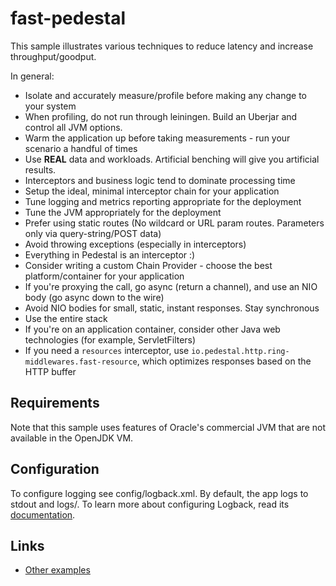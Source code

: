# fast-pedestal

This sample illustrates various techniques to reduce latency and increase throughput/goodput.

In general:

 * Isolate and accurately measure/profile before making any change to your system
  * When profiling, do not run through leiningen.  Build an Uberjar and control all JVM options.
  * Warm the application up before taking measurements - run your scenario a handful of times
  * Use **REAL** data and workloads.  Artificial benching will give you artificial results.
 * Interceptors and business logic tend to dominate processing time
  * Setup the ideal, minimal interceptor chain for your application
 * Tune logging and metrics reporting appropriate for the deployment
 * Tune the JVM appropriately for the deployment
 * Prefer using static routes (No wildcard or URL param routes.  Parameters only via query-string/POST data)
 * Avoid throwing exceptions (especially in interceptors)
  * Everything in Pedestal is an interceptor :)
 * Consider writing a custom Chain Provider - choose the best platform/container for your application
 * If you're proxying the call, go async (return a channel), and use an NIO body (go async down to the wire)
 * Avoid NIO bodies for small, static, instant responses.  Stay synchronous
 * Use the entire stack
  * If you're on an application container, consider other Java web technologies (for example, ServletFilters)
 * If you need a `resources` interceptor, use `io.pedestal.http.ring-middlewares.fast-resource`,
   which optimizes responses based on the HTTP buffer

## Requirements

Note that this sample uses features of Oracle's commercial JVM that
are not available in the OpenJDK VM.

## Configuration

To configure logging see config/logback.xml. By default, the app logs to stdout and logs/.
To learn more about configuring Logback, read its [documentation](http://logback.qos.ch/documentation.html).

## Links
* [Other examples](https://github.com/pedestal/samples)
